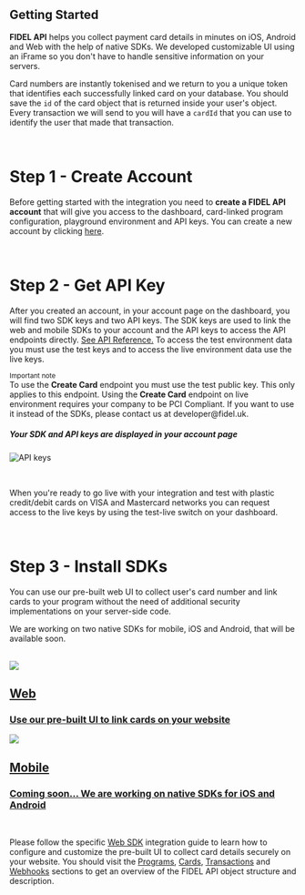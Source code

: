 ## Getting Started

**FIDEL API** helps you collect payment card details in minutes on iOS, Android and Web with the help of native SDKs. We developed customizable UI using an iFrame so you don't have to handle sensitive information on your servers.

Card numbers are instantly tokenised and we return to you a unique token that identifies each successfully linked card on your database. You should save the `id` of the card object that is returned inside your user's object. Every transaction we will send to you will have a `cardId` that you can use to identify the user that made that transaction.

<br/>

# Step 1 - Create Account
Before getting started with the integration you need to **create a FIDEL API account** that will give you access to the dashboard, card-linked program configuration, playground environment and API keys. You can create a new account by clicking [here](https://dashboard.fidel.uk/sign-up).

<br/>

# Step 2 - Get API Key
After you created an account, in your account page on the dashboard, you will find two SDK keys and two API keys. The SDK keys are used to link the web and mobile SDKs to your account and the API keys to access the API endpoints directly. [See API Reference.](https://reference.fidel.uk) To access the test environment data you must use the test keys and to access the live environment data use the live keys.

<div class="info-box">
    <small>Important note</small><br />
    To use the <strong>Create Card</strong> endpoint you must use the test public key. This only applies to this endpoint. Using the <strong>Create Card</strong> endpoint on live environment requires your company to be PCI Compliant. If you want to use it instead of the SDKs, please contact us at developer@fidel.uk.
</div>


<h5>Your SDK and API keys are displayed in your account page</h5>

![API keys](https://docs.fidel.uk/assets/images/api-keys.png "API keys")

<br/>

When you're ready to go live with your integration and test with plastic credit/debit cards on VISA and Mastercard networks you can request access to the live keys by using the test-live switch on your dashboard.

<br/>

# Step 3 - Install SDKs
You can use our pre-built web UI to collect user's card number and link cards to your program without the need of additional security implementations on your server-side code.

We are working on two native SDKs for mobile, iOS and Android, that will be available soon.

<br/>

<div class="row">
<div class="column">
    <a href="/web" class="content">
        <img src="https://docs.fidel.uk/assets/images/icon-desktop.svg"/>
        <h2>Web</h2>
        <h3>Use our pre-built UI to link cards on your website</h3>
    </a>
</div>
    <div class="column">
        <a href="/gettingstarted" class="content">
            <img src="https://docs.fidel.uk/assets/images/icon-mobile.svg"/>
            <h2>Mobile</h2>
            <h3>Coming soon... We are working on native SDKs for iOS and Android</h3>
        </a>
    </div>
</div>

<br/>

Please follow the specific [Web SDK](/web) integration guide to learn how to configure and customize the pre-built UI to collect card details securely on your website. You should visit the [Programs](/programs), [Cards](/cards), [Transactions](/transactions) and [Webhooks](/webhooks) sections to get an overview of the FIDEL API object structure and description.
